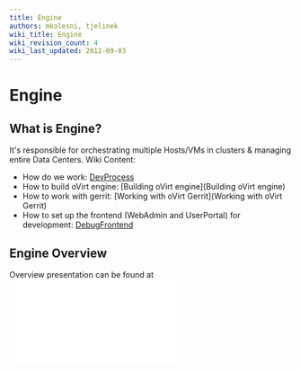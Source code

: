 ```yaml
---
title: Engine
authors: mkolesni, tjelinek
wiki_title: Engine
wiki_revision_count: 4
wiki_last_updated: 2012-09-03
---
```


# Engine

## What is Engine?

It's responsible for orchestrating multiple Hosts/VMs in clusters & managing entire Data Centers. Wiki Content:

*   How do we work: [DevProcess](DevProcess)
*   How to build oVirt engine: [Building oVirt engine](Building oVirt engine)
*   How to work with gerrit: [Working with oVirt Gerrit](Working with oVirt Gerrit)
*   How to set up the frontend (WebAdmin and UserPortal) for development: [DebugFrontend](DebugFrontend)

## Engine Overview

Overview presentation can be found at ![](Ovirt-engine-core_beijing_2012.odp "fig:Ovirt-engine-core_beijing_2012.odp")
